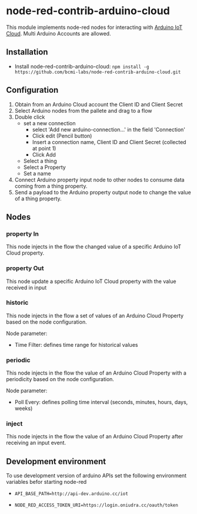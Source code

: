 # node-red-contrib-arduino-cloud

This module implements node-red nodes for interacting with [Arduino IoT Cloud](https://create.arduino.cc/iot).
Multi Arduino Accounts are allowed.

## Installation
+ Install node-red-contrib-arduino-cloud:
`npm install -g https://github.com/bcmi-labs/node-red-contrib-arduino-cloud.git`
## Configuration
1) Obtain from an Arduino Cloud account the Client ID and Client Secret
2) Select Arduino nodes from the pallete and drag to a flow
3) Double click
    * set a new connection
      + select 'Add new arduino-connection...' in the field 'Connection'
      + Click edit (Pencil button)
      + Insert a connection name, Client ID and Client Secret (collected at point 1)
      + Click Add
    * Select a thing
    * Select a Property
    * Set a name
4) Connect Arduino property input node to other nodes to consume data coming from a thing property.
5) Send a payload to the Arduino property output node to change the value of a thing property.

## Nodes
### property In
This node injects in the flow the changed value of a specific Arduino IoT Cloud property.
### property Out
This node update a specific Arduino IoT Cloud property with the value received in input
### historic
This node injects in the flow a set of values of an Arduino Cloud Property based on the node configuration.

Node parameter:
+ Time Filter: defines time range for historical values
### periodic
This node injects in the flow the value of an Arduino Cloud Property with a periodicity based on the node configuration.

Node parameter:
+ Poll Every: defines polling time interval (seconds, minutes, hours, days, weeks)
### inject
This node injects in the flow the value of an Arduino Cloud Property after receiving an input event.
## Development environment
To use development version of arduino APIs set the following environment variables befor starting node-red

+ `API_BASE_PATH=http://api-dev.arduino.cc/iot`

+ `NODE_RED_ACCESS_TOKEN_URI=https://login.oniudra.cc/oauth/token`





